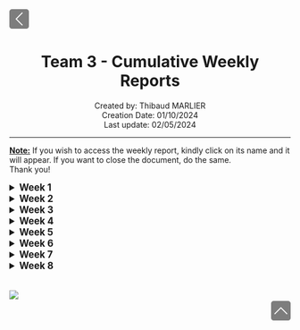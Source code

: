 <div> <a href="./"><img src="../img/back2.png" width="35px"></a>
</div>

<h1 align="center"> Team 3 - Cumulative Weekly Reports </h1>

<p align="center">
Created by: Thibaud MARLIER <br> Creation Date: 01/10/2024 <br> Last update: 02/05/2024
</p>

___

**<u>Note:</u>** If you wish to access the weekly report, kindly click on its name and it will appear. If you want to close the document, do the same.  
Thank you!

<details>
<summary style="font-size:1.2em; font-weight:bold;">Week 1</summary>

## Weekly Report N°1  

### <u> Introduction </u>

This week starts off the beginning of the Virtual Processor project, we've received the Call For Tender on January 2nd.  

### <u> Ongoing Tasks</u>

|           Task           | Member Assigned  | Progression | End Of Week objective | Start Date |
| :----------------------: | :--------------: | :---------: | :-------------------: | :--------: |
|        Learning C        | All team members |     40%     |          50%          | 08/01/2024 |
|     Project Charter      |     Thibaud      |     10%     |          60%          | 12/01/2024 |
| Functional specification |     Quentin      |     20%     |          20%          | 11/01/2024 |
|        Test Plan         |      Arthur      |     10%     |          10%          | 11/01/2024 |

### Cheat Sheet

| Percentage | 0%                           | 0% < 10%                                                                                         | 10% < 75%                                           | 75% < 90%                       | 90% < 99%                       | 100%                           |
| ---------- | ---------------------------- | ------------------------------------------------------------------------------------------------ | --------------------------------------------------- | ------------------------------- | ------------------------------- | ------------------------------ |
| Meaning    | The task hasn't been started | The basics of the task have been begun, with no details. Could either be templates, and  details | The task progresses with a steady advancement flow. | The task is approaching review. | The task is pending for review. | The task is done and included. |

### <u>Finished Tasks</u>

|          Task           | Member Assigned | Start Date |  End Date  |
| :---------------------: | :-------------: | :--------: | :--------: |
| Github Repository setup |    Aurélien     | 11/01/2024 | 11/01/2024 |
|   1st Meeting report    |     Thibaud     | 10/01/2024 | 10/01/2024 |

### <u>Team meeting</u>

Our first team meeting was held on the 10th of January 2024.  
During this meeting, we agreed on holding at least two weekly meetings according to our project time. We agreed as well to keep at least 20 minutes of our time at the end of each day when we have a project to debrief the work done during the day and set the goals for the next days.

The first tasks have been attributed as shown before.

### <u> Week feedback</u>

This week, we decided to focus on learning the C language, however, it's clear that we are behind in terms of management documents. We need to finish the creation of various documents and get the planning of most tasks done.

The overall team feeling is great, many members feel confident with the C language, and we are already thinking about how we will build our processor and thinking about the specification of our Assembly Language.

### <u>Next week planning </u>

Next week will be ruled by our progression in the C language.
Moreover, on Wednesday the 17th of January, we will meet in project time to brainstorm about the project. Discuss more deeply the specification of our Assembly language. And the architecture of our processor.

Next week's priorities are:

* Learning C language
* Project Charter
* Task allocation document
* Assembly syntax and rules
* Processor architecture
* Functional specifications
* RACII
* Gantt

</details>

<details>
<summary style="font-size:1.2em; font-weight:bold;">Week 2</summary>

## Weekly Report N°2

### <u> Introduction </u>

This week was once more ruled by learning the C language which is necessary for this project, however, we have had the time to gather during project time to discuss various directions that we will take for the project.

### <u> Ongoing Tasks</u>

|           Task           | Member Assigned |  Progression   | End Of Week objective | Start Date |
| :----------------------: | :-------------: | :------------: | :-------------------: | :--------: |
|     Development WBS      |     Mathis      | Pending review |    Pending review     | 17/01/2024 |
| Technical specification  |    Aurélien     |      10%       |          10%          | 17/01/2024 |
| Functional specification |     Quentin     |      25%       |          25%          | 17/01/2024 |
|        Test Plan         |     Arthur      | No Progression |           \           | 11/01/2024 |

### Cheat Sheet

| Percentage | 0%                           | 0% < 10%                                                                                         | 10% < 75%                                           | 75% < 90%                       | 90% < 99%                       | 100%                           |
| ---------- | ---------------------------- | ------------------------------------------------------------------------------------------------ | --------------------------------------------------- | ------------------------------- | ------------------------------- | ------------------------------ |
| Meaning    | The task hasn't been started | The basics of the task have been begun, with no details. Could either be templates, and  details | The task progresses with a steady advancement flow. | The task is approaching review. | The task is pending for review. | The task is done and included. |

### <u>Finished Tasks</u>

|        Task         | Member(s) Assigned | Start Date |  End Date  |
| :-----------------: | :----------------: | :--------: | :--------: |
| Learning C Language |     Whole team     | 11/01/2024 | 19/01/2024 |
|   Project Charter   |      Thibaud       | 12/01/2024 | 21/01/2024 |

### <u>Team meeting</u>

The 17th of January 2024, we gathered for the first during project time to have a meeting about various directions to take, during the morning we had:

* Discussed the specifications of our Assembly Language,
* Broke down the different steps to build our own Virtual Processor,
* Started working on the Processor's architecture by checking different architectures that already exist,
* Decided to take inspiration from different CPUs, RISK-V, ARM...
* Set up our coding environment and laws of development.

* We have decided to contact the client about the various decisions that we have taken and the client seemed interested in the directions we were taking.

### <u>Week feedback</u>

This week didn't mark any great advancement document writing-wise, but gathering to take all these decisions was necessary. We are sure to all have the same scope for the project. We still have yet to decide on all the specifications for the project, but this will be done shortly.

### <u>Next week planning </u>

* Initial meeting on Monday the 22nd
* Functional specification near finalization
* Functional specification review, if finished
* Project Charter publishing
* Advancing on Technical specifications (25% of completion)
* Advancing on Test plan (20% completion)
* Discuss the last details
* Beginning of vCPU development

</details>

<details>
<summary style="font-size:1.2em; font-weight:bold;">Week 3</summary>

## Weekly Report N°3

### <u> Introduction </u>

Third week of the Virtual Processor project, for ALGOSUP. This week was ruled by great progress made on the project. The Functional Specification document is due next week so most of the work has to be done on the document, moreover, various other tasks have been done during the week, so let's deal with that.

### <u> Ongoing Tasks</u>

|           Task            | Member Assigned | Progression | End Of Week objective | Start Date |
| :-----------------------: | :-------------: | :---------: | :-------------------: | :--------: |
|  Technical specification  |    Aurélien     |     50%     |          25%          | 17/01/2024 |
| Functional specification  |     Quentin     |     70%     |          80%          | 17/01/2024 |
|         Test Plan         |     Arthur      |     25%     |          20%          | 11/01/2024 |
| Creation of the processor |      Malo       |     40%     |          30%          | 24/01/2024 |
| Creation of the assembler |     Mathis      |     50%     |          30%          | 24/01/2024 |
|   Update of weekly KPIs   |     Thibaud     |     80%     |          90%          | 26/01/2024 |

### Cheat Sheet

| Percentage | 0%                           | 0% < 10%                                                                                         | 10% < 75%                                           | 75% < 90%                       | 90% < 99%                       | 100%                           |
| ---------- | ---------------------------- | ------------------------------------------------------------------------------------------------ | --------------------------------------------------- | ------------------------------- | ------------------------------- | ------------------------------ |
| Meaning    | The task hasn't been started | The basics of the task have been begun, with no details. Could either be templates, and  details | The task progresses with a steady advancement flow. | The task is approaching review. | The task is pending for review. | The task is done and included. |

<br>

### <u>Finished Tasks</u>

|                 Task                  | Member(s) Assigned | Start Date |  End Date  |
| :-----------------------------------: | :----------------: | :--------: | :--------: |
|            Development WBS            |       Mathis       | 17/01/2024 | 23/01/2024 |
| Defining Last Details Of The Assembly |     Whole Team     | 22/01/2024 | 23/01/2024 |
|    Described the Interpreter goal     |        Malo        | 22/01/2024 | 22/01/2024 |
|       Risk Mitigation Document        |      Thibaud       | 24/01/2024 | 25/01/2024 |
|          KPI Initialization           |      Thibaud       | 24/01/2024 | 26/01/2024 |
|          1st assembly files           |   Malo & Mathis    | 25/01/2024 | 25/01/2024 |
|      Creation of personas - Func      |       Mathis       | 26/01/2024 | 26/01/2024 |

### <u>Team meeting</u>

During the week, we had one meeting on Monday the 22nd of January, during this meeting, we discussed the last details to decide on concerning our assembly language.  
We've discussed the upcoming tasks and how we would dispatch them to the team.
Many technical decisions have been made amongst the team, which will be described in the functional and technical specifications.  
Moreover, we've discussed the various KPIs that would be set, here's a link to the KPIs: [Link](https://docs.google.com/spreadsheets/d/1_e3KZmQ_rL7N9RfHELOPWwakPeHL5rIRIHAhU5QM1bc/edit#gid=704615476)  
On Friday the 26th, we made a meeting to debrief the whole week, we have determined the tasks that need to be done urgently for next week. Some members have to be working on the weekend to finalize the function specifications document. This means that a meeting is necessary on Monday the 29th to discuss the progress made on the document.

### <u>Week feedback</u>

This week marks huge progress document-wise, however, we didn't reach the expectations on the Functional Specifications document, meaning that we will have to work thoroughly on it on Monday and Tuesday.
Despite that, the team is content with the current state of the project, they like the way the team is managed, the ambiance is joyful and we are determined to keep on going on the project to handle a great product at the end of the project. Everything is going smoothly, even if we have to speed up on some tasks.

### <u>Next week planning </u>

* Finish the functional specification.
* Review the functional specification.
* Provide the document to the client.
* Keep on with the development of the processor.
* Keep on with the development of the assembly.
* Great progress concerning the technical specifications - Which needs to be nearly reviewable. (80% of completion)
* Progress concerning the Test Plan. (50% of completion)
* Meetings on Monday and Friday.

For a more detailed breakdown, please refer to the Gant chart: [Link](https://github.com/users/Biohazardyee/projects/2/views/2)

</details>

<details>
<summary style="font-size:1.2em; font-weight:bold;">Week 4</summary>

## Weekly Report N°4

### <u>Introduction </u>

This week marks the fourth week of the Virtual Processor Project. One major event happened this week: we had to submit and send the [functional specifications](https://github.com/algosup/2023-2024-project-3-virtual-processor-team-3/blob/main/documents/functional_specifications.md) to the client. \
However, there was no time to rest as the technical specifications document is due next week. \
Moreover, we need to keep progressing on the overall state of the project. \
This document will show the weekly progress made on the project, on various tasks, and shows the tasks done during the week.

### <u>Ongoing Tasks</u>

| Task  | Member Assigned | Progression | End Of Week objective | Start Date |
| :---: | :-------------: | :---------: | :-------------------: | :--------: |
| Technical Specification Review | Arthur, Thibaud, Quentin     |    60%     | 0%   | 02/02/2024    |
| Test Plan                      | Arthur                       |    80%     | 50%  | 11/01/2024    |
| Test Cases                     | Arthur                       |    70%     | 80%  | 20/01/2024    |
| Processor development          | Malo, Quentin                |    75%     | 70%  | 24/01/2024    |
| Assembler development          | Mathis, Quentin              |    75%      | 70%  | 24/01/2024    |

### Cheat Sheet

| Percentage | 0%                           | 0% < 10%                                                                                         | 10% < 75%                                           | 75% < 90%                       | 90% < 99%                       | 100%                           |
| ---------- | ---------------------------- | ------------------------------------------------------------------------------------------------ | --------------------------------------------------- | ------------------------------- | ------------------------------- | ------------------------------ |
| Meaning    | The task hasn't been started | The basics of the task have been begun, with no details. Could either be templates and details | The task progresses with a steady advancement flow. | The task is approaching review. | The task is pending for review. | The task is done and included. |

<br>

### <u>Finished Tasks</u>

| Task  | Member(s) Assigned | Start Date | End Date |
| :---: | :----------------: | :--------: | :------: |
| Functional Specifications  |  Quentin   |    17/01/2024        |  30/01/2024       |
| Functional Specification review  |   Arthur, Thibaud, Aurélien |   29/01/2024      |  30/01/2024        |
| Functional Specification submition  |  Quentin, Aurélien, Thibaud |   30/01/2024   |  30/01/2024        |
| Creation of a cheat sheet with Assembly instruction  | Mathis  |  01/02/2024        | 02/02/2024 |
| Management Communication Plan    | Thibaud                      | 01/02/2024           | 02/02/2024    |
| Update of weekly KPIs    |   Thibaud  |  02/02/2024    |   02/02/2024    |
| Technical Specifications |  Aurélien  |  17/01/2024          |  02/02/2024        |

### <u>Team meeting</u>

The first weekly meeting was held on Monday the 29th of January. \
Firstly, we discussed the various progress that were made during the weekend to plan the week according to what we needed to do. \
We agreed on focusing on the Functional Specifications as the document was due the next day and much work still needed, at the time, to be done on the document. \
Moreover, the team mentioned that the Project Manager was not enough integrated into the technical discussions, and this had to be taken into consideration. \
We then dispatched various tasks for the day and started to work. \

The second weekly meeting was held on Friday the second of February, we discussed the various tasks done during the week and congratulated each other for the progress made. \
We discussed some more technical ideas that we had throughout the week and decided to think about these during the weekend to make a great decision on Monday.
Moreover, Aurélien, Quentin, and Thibaud decided to keep on working on the technical specifications to maintain the document at a great overall quality. \
The team feels great according to the feedback they gave, we have to keep working this way for the project's well-being. We discussed the progress made on different tasks to fuel the KPIs, so far, they are great, even if we still could do better. \
This wrapped up the week, we are ready for a new one.

### <u>Week feedback</u>

This week, we had 21 project hours available to us, Monday and Tuesday were ruled by finalizing the functional requirements document, its review, and its submission. The team was delighted to conclude this document, it was a relief. \
However, we noticed that the document still needed some changes, which were done, later. \
Moreover, the technical specifications document is done and awaiting review. The document will undergo many modifications still but most of the job is done. \
From the meetings we held and personal feedback, the team would like the Project Manager to be more of a part of the discussions that are held about the technical part of the project. In this dynamic of change, the [Communication Management Plan Document](https://github.com/algosup/2023-2024-project-3-virtual-processor-team-3/blob/main/documents/Management/weekly_report/weekly_report3.md) was created, to improve the communication from within the team but also reflect exterior sources. \
This week was exhaustive, the team needs to rest during the weekend. Our team will come back, energetic, on Monday.

### <u>Next week planning </u>

Next week, will mostly be overtime hours as we only have, three hours and thirty minutes in project time, all together. Meaning, it is necessary to work overtime next week, on the various tasks dispatched. \
For a more detailed breakdown, please refer to the Gant chart: [Link](https://github.com/users/Biohazardyee/projects/2/views/2)

* Finalize the Technical Specifications
* Review the Technical Specifications document
* Submit the Technical Specifications
* Test Cases finalize
* Test plan nearly completed (75%)
* 60% completion for the Processor development
* 60% completion for the Assembler development
* Start the development of the debugger

</details>

<details>
<summary style="font-size:1.2em; font-weight:bold;">Week 5</summary>

## Weekly Report N°5

### <u> Introduction </u>

This week marks the 5th week of the virtual processor project. However, this week was cut short as only 3h30 was specified during school hours for the week.
We've been focusing on another project that was given to us in Git class.

### <u> Ongoing Tasks</u>

| Task  | Member Assigned | Progression | End Of Week objective | Start Date |
| :---: | :-------------: | :---------: | :-------------------: | :--------: |
| Processor development   | Malo, Quentin    |    70%           | 70%  | 24/01/2024     |
| Assembler development   | Mathis, Quentin  |    75%           | 80%  | 24/01/2024    |
| Test Plan               | Arthur           |    85%           | 85%     |  17/01/2024 |
| Debugger development    | Quentin, Aurélien, Malo, Mathis     | 5%    |   10% | 12/01/2024  |

### Cheat Sheet

| Percentage | 0%                           | 0% < 10%                                                                                         | 10% < 75%                                           | 75% < 90%                       | 90% < 99%                       | 100%                           |
| ---------- | ---------------------------- | ------------------------------------------------------------------------------------------------ | --------------------------------------------------- | ------------------------------- | ------------------------------- | ------------------------------ |
| Meaning    | The task hasn't been started | The basics of the task have been begun, with no details. Could either be templates and details | The task progresses with a steady advancement flow. | The task is approaching review. | The task is pending for review. | The task is done and included. |

<br>

### <u>Finished Tasks</u>

| Task  | Member(s) Assigned | Start Date | End Date |
| :---: | :----------------: | :--------: | :------: |
| Test Cases | Arthur        | 01/02/2024 |  09/02/2024|
| Technical Specifications Review | Thibaud | 05/02/2024 | 09/02/2024 |

### <u>Team meeting</u>

The team gathered on Monday the 5th of January and was the only time in the week that they gathered to discuss the project's progress. We've only dispatched basic tasks. We knew that the week would be short project-wise. However, some progress needed to be made to improve the final product. So the week was made to read documentation for ourselves on how we would build the debugger. We're still needing to define all the major steps to create it. \
Moreover, we've received the functional specification feedback from the reviewers and analyzed it. We've found many points to modify and to go deeper into to improve the document and the final product's quality.

### <u>Week feedback</u>

As previously said, the week was quite short, our team was focused on the Git courses. Little to no progress was made on the product, but this week was necessary for the team and was resourceful. More progress will be made next week and hopefully, we will nearly finish the processor and the assembly. Then we will focus on the debugger and the Visual Studio code plugin.

### <u>Next week planning </u>

For a more detailed breakdown, please refer to the Gant chart: [Link](https://github.com/users/Biohazardyee/projects/2/views/2)

* Finalize the Test Plan
* Submit the Test plan to the client and the reviewers
* Start the debugger development
* Continue to read the documentation
* Create a PDF on which our documentation will be
* Improve the KPIs
* Start working on the plugin if possible.

</details>

<details>
<summary style="font-size:1.2em; font-weight:bold;">Week 6</summary>

## Week 6

## Weekly Report N°6

### <u> Introduction </u>

This week marks the 6th week of the Virutal Processor project. We are getting closer and closer to the final deadline. This week, we had fourteen hours of project available to us. Moreover, the Test Plan was due for the 16th of February.

### <u> Ongoing Tasks</u>

| Task  | Member Assigned | Progression | End Of Week objective | Start Date |
| :---: | :-------------: | :---------: | :-------------------: | :--------: |
| Processor development       |   Malo, Quentin              |    90%         |          100%            | 24/01/2024       |
| Assembler development      |  Mathis, Quentin                |      90%       |    100%                   | 24/01/2024           |
| Debugger development     |    Quentin, Aurélien, Malo, Mathis             |     30%          |          15%             |    12/01/2024        |
| Assembly documentation      |Thibaud, Aurélien                 |             |                       |   14/02/2024          |

### Cheat Sheet

| Percentage | 0%                           | 0% < 10%                                                                                         | 10% < 75%                                           | 75% < 90%                       | 90% < 99%                       | 100%                           |
| ---------- | ---------------------------- | ------------------------------------------------------------------------------------------------ | --------------------------------------------------- | ------------------------------- | ------------------------------- | ------------------------------ |
| Meaning    | The task hasn't been started | The basics of the task have been begun, with no details. Could either be templates, and  details | The task progresses with a steady advancement flow. | The task is approaching review. | The task is pending for review. | The task is done and included. |

<br>

### <u>Finished Tasks</u>

| Task  | Member(s) Assigned | Start Date | End Date |
| :---: | :----------------: | :--------: | :------: |
| Test Plan | Arthur         | 17/01/2024 | 19/02/2024 |
| Test Plan Review | Thibaud | 19/02/2024 | 19/02/2024 |

### <u>Team meeting</u>

The team first gathered on monday the 12th of january 2024, after briefly discussing the various progress made during the weekend, the team quickly got back to work on the various task that were dispatched. We agreed on starting to create the Assembly documentation during the week. Moreover, the development team started to implement various features.
On friday the 16th, no meeting was "held" as we had to release the Test Plan, however, during the afternoon, we still had small talks about the week and about the next few weeks.

### <u>Week feedback</u>

The team is positive about the progress on the project and we expect to be respect deadlines, however, we're finding out that some nice to have features we would have liked to add to our product will most likely be present in the final product, as we are starting to get low on available hours. Moreover, we will need to prepare the oral presentation which will occupy most of our time during the next weeks.
We will most likely check all the requirements, but we will most likely not being able to have a fully working products, nice to have wise.

### <u>Next week planning </u>

For a more detailed breakdown, please refer to the Gant chart: [Link](https://github.com/users/Biohazardyee/projects/2/views/2))

* Near the finalization of the processor and the assembly
* Try to have a small working debugger
* Start working on the oral presentation
* Quality check the whole product
* Finalize the assembly documentation

</details>

<details>
<summary style="font-size:1.2em; font-weight:bold;">Week 7</summary>

## Weekly Report N°7

### <u> Introduction </u>

This week, despite being the last week of the project is the last week of development for the Virtual Processor. Meaning that by the end of the week, we need to release our final product. This means that both our Assembler and Processor have to be finished, refurbished and to ensure that a user can use our product.

### <u> Ongoing Tasks</u>

| Task  | Member Assigned | Progression | End Of Week objective | Start Date |
| :---: | :-------------: | :---------: | :-------------------: | :--------: |
| built-in Debugger      |  Malo, Quentin        |    Stopped progression (20%)    |   90%                |   12/01/2024    |
| Oral preparation      | Whole team                |      10%       |        0%               |     22/01/2024       |
| Assembler             |Mathis                      | 90%            |100%         |      24/01/2024                 |

### Cheat Sheet

| Percentage | 0%                           | 0% < 10%                                                                                         | 10% < 75%                                           | 75% < 90%                       | 90% < 99%                       | 100%                           |
| ---------- | ---------------------------- | ------------------------------------------------------------------------------------------------ | --------------------------------------------------- | ------------------------------- | ------------------------------- | ------------------------------ |
| Meaning    | The task hasn't been started | The basics of the task have been begun, with no details. Could either be templates, and  details | The task progresses with a steady advancement flow. | The task is approaching review. | The task is pending for review. | The task is done and included. |

<br>

### <u>Finished Tasks</u>

| Task  | Member(s) Assigned | Start Date | End Date |
| :---: | :----------------: | :--------: | :------: |
| Backup processor      | Malo            |    22/02/2024        | 23/02/2024          |
| Assembly instructions set document     | Aurélien, Thibaud, Quentin                    |  15/02/2024          | 22/02/2024         |
| Final product release   |    Whole team               |  23/02/2024           |  23/02/2024        |
|  Final Product       | Whole team                    |   09/01/2024         |  23/02/2024        |

### <u>Team meeting</u>

The team gathered for the first time on Monday the 19th in the afternoon, we've discussed the progress made during the weekend and the last steps that will be taken during the last week of development, we decided to stop focusing on building a debugger to focus on a more reliable and convenient product.
Moreover, we decided not to do a meeting on Friday as the team was rushing to release the product as some non-ideal event occurred leading us to lose time (this will be detailed in the week's feedback).

### <u>Week feedback</u>

The week went smoothly. However, Mathis was sick for nearly the whole week and it has highly impacted the development of the assembler. However, after a meeting, he told us that he could ensure the release of the assembler on Friday. This wasn't ensured. We decided to take action and decided to create a backup assembler ( rushed one) on Thursday. Malo has done a wonderful job by providing such a great assembler in such a short time frame. We are still waiting for Mathis Assembler to be given to the team, to then implement it into the final product. It will be the next step of our product and will mark the first update. We expected to have it for Friday, however on Sunday. We still don't have any news from Mathis' assembler.

We are saddened to not being able to use a refurbished assembler by the time of the release of the product, but the worst has been managed and by now, we have a working product. It isn't as effective as planned but it's working.

### <u>Next week planning </u>

Next week will not have a huge impact project-wise as we will mainly focus on preparing for the final presentation of the project and the product.

Next week's tasks:

* Prepare the final oral exam
* Update the product with the right assembler instead of the back up one
* Discuss what went wrong with the team
* Enjoy our last week as a team!

</details>

<details>
<summary style="font-size:1.2em; font-weight:bold;">Week 8</summary>

## Weekly Report N°8

This weekly report marks the last one of the project as it is now wrapped up. This week helped us to finalize as much as possible the project. Our fina presentation was overall quite good, despite some mishap. That can be explain by a lack of rehearsal and knowledge about the hardware.

### <u> Introduction </u>

### <u> Ongoing Tasks</u>

| Task  | Member Assigned | Progression | End Of Week objective | Start Date |
| :---: | :-------------: | :---------: | :-------------------: | :--------: |
|  Post-Mortem    |   Thibaud     |     70%        |        100%               |    01/03/2024        |
|  Keep improving the product     |  Whole team               |    50%             |   50%                    |  26/02/2024          |

### Cheat Sheet

| Percentage | 0%                           | 0% < 10%                                                                                         | 10% < 75%                                           | 75% < 90%                       | 90% < 99%                       | 100%                           |
| ---------- | ---------------------------- | ------------------------------------------------------------------------------------------------ | --------------------------------------------------- | ------------------------------- | ------------------------------- | ------------------------------ |
| Meaning    | The task hasn't been started | The basics of the task have been begun, with no details. Could either be templates, and  details | The task progresses with a steady advancement flow. | The task is approaching review. | The task is pending for review. | The task is done and included. |

<br>

### <u>Finished Tasks</u>

| Task  | Member(s) Assigned | Start Date | End Date |
| :---: | :----------------: | :--------: | :------: |
|  Create the Visual Studio Plugin     |    Aurélien                |   28/02/2024         |  01/03/2024        |
|  Prepare Final presentation  |  Whole team                  |   23/02/2024         |  01/03/2024        |
|  Implement the latest version of the assembler    |  Mathis, Aurélien                  |   28/02/2024         | 01/03/2024          |
|  Get props for the final presentation     |    Malo                |  29/02/2024          | 01/03/2024          |
|  Prepare the demo     |   Mathis, Malo                 |    01/03/2024        | 01/03/2024     |
| Syntax highlighting |Aurélien| 28/02/2024 |29/02/2024 |
| Create Logo | Mathis  | 29/02/2024 | 29/02/2024 |
| Create Snippets | Mathis, Malo, Aurélien  | 29/02/2024 | 29/02/2024 |

### <u>Team meeting</u>

Just like every week, we started off the week by doing a meeting on monday, which was made to recap what was done during the weekend. Moreover, we started discussing how we would be doing the oral presentation, that's when the idea of doing some theater-like presentation came to our mind. We decided to act as some sort of security team with Aurélien being the owner of a secret new technology. We thought that it was a bit over the top but the idea was great because we wanted to test the limits of the school in term of liberty we can take on creating the oral presentation. We wanted to push the limits and go out of our confort zone.

After a last meeting on friday, to debrief the oral presentation and to define the post-mortem document, we agreed on saying that we were happy of the final product we were able to present. Moreover, we are proud of our presentation, which didn't fully went as expected as we had some technical mishaps during the presentation but we finefully cope with them and ended having a great impact on the audience, but not so much on the jury, even if we feel like that the liked it.

### <u>Week feedback</u>

We are quite happy about we've been able to do during this week, we have finished various tasks and greatly improved the overall quality of the product and reached our goal to create an educative platform, which is simple and easy to use. We were able to create the syntax highlighting, create the snippets, put everything into a Visual Studio snippet and finaly add the final version of Mathis' assembler. We are proud of the progress made this far and of the product. \
We had a great time as a team, we are saddened to part ways for now, but will likely be able to work together and thus happily with each other for another project.

### <u>Next week planning </u>

Next week planning:

* Enjoy our vacations
* Get ready for the next project
* Keep using our product to try and find ways to improve it
* Start promoting the product

</details>

<br>
<br>

<img src="https://www.jeanphilippegrasse.com/wp-content/uploads/2023/04/ALGOSUP.png" width="700">

<div align="right"><a href="#week-1"><img src="../img/back.png" width="35px"></a></div>
